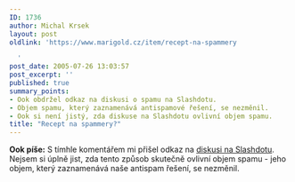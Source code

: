 ```yaml
---
ID: 1736
author: Michal Krsek
layout: post
oldlink: 'https://www.marigold.cz/item/recept-na-spammery

  '
post_date: 2005-07-26 13:03:57
post_excerpt: ''
published: true
summary_points:
- Ook obdržel odkaz na diskusi o spamu na Slashdotu.
- Objem spamu, který zaznamenává antispamové řešení, se nezměnil.
- Ook si není jistý, zda diskuse na Slashdotu ovlivní objem spamu.
title: "Recept na spammery?"
---
```


<p><b>Ook píše:</b> S tímhle komentářem mi přišel odkaz na <a href="http://it.slashdot.org/article.pl?sid=05/07/25/1745212" >diskusi na Slashdotu</a>.
Nejsem si úplně jist, zda tento způsob skutečně ovlivní objem spamu -
jeho objem, který zaznamenává naše antispam řešení, se nezměnil.<br />
<br />
</p>